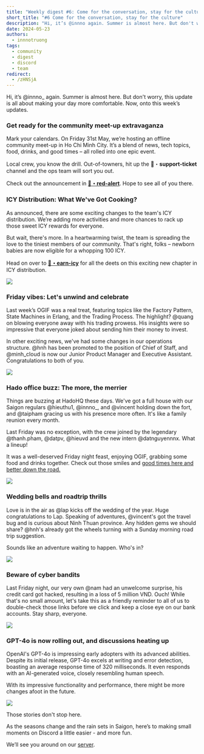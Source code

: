 ```yaml
---
title: "Weekly digest #6: Come for the conversation, stay for the culture"
short_title: "#6 Come for the conversation, stay for the culture"
description: "Hi, it’s @innno again. Summer is almost here. But don't worry, this update is all about making your day more comfortable. Now, onto this week’s updates."
date: 2024-05-23
authors:
  - innnotruong
tags:
  - community
  - digest
  - discord
  - team
redirect:
  - /zHNSjA
---
```


Hi, it’s @innno\_ again. Summer is almost here. But don't worry, this update is all about making your day more comfortable. Now, onto this week’s updates.

### Get ready for the community meet-up extravaganza

Mark your calendars. On Friday 31st May, we’re hosting an offline community meet-up in Ho Chi Minh City. It’s a blend of news, tech topics, food, drinks, and good times – all rolled into one epic event.

Local crew, you know the drill. Out-of-towners, hit up the ⁠🎫・**support-ticket** channel and the ops team will sort you out.

Check out the announcement in **[🚨・red-alert](https://discord.com/channels/462663954813157376/915941020968046612/1239841583843639348)**. Hope to see all of you there.

### ICY Distribution: What We've Got Cooking?

As announced, there are some exciting changes to the team's ICY distribution. We’re adding more activities and more chances to rack up those sweet ICY rewards for everyone.

But wait, there's more. In a heartwarming twist, the team is spreading the love to the tiniest members of our community. That's right, folks – newborn babies are now eligible for a whopping 100 ICY.

Head on over to **[🧊・earn-icy](https://discord.com/channels/462663954813157376/1006198672486309908/1239502938918096960)** for all the deets on this exciting new chapter in ICY distribution.

![](assets/6-come-for-the-conversion-stay-for-the-culture_6-come-for-the-conversation-stay-for-the-culture-icy.webp)

### Friday vibes: Let's unwind and celebrate

Last week’s OGIF was a real treat, featuring topics like the Factory Pattern, State Machines in Erlang, and the Trading Process. The highlight? @quang on blowing everyone away with his trading prowess. His insights were so impressive that everyone joked about sending him their money to invest.

In other exciting news, we've had some changes in our operations structure. @hnh has been promoted to the position of Chief of Staff, and @minh_cloud is now our Junior Product Manager and Executive Assistant. Congratulations to both of you.

![](assets/6-come-for-the-conversion-stay-for-the-culture_6-come-for-the-conversation-stay-for-the-culture-ogif.webp)

### Hado office buzz: The more, the merrier

Things are buzzing at HadoHQ these days. We've got a full house with our Saigon regulars @hieuthu1, @innno\_, and @vincent holding down the fort, and @taipham gracing us with his presence more often. It's like a family reunion every month.

Last Friday was no exception, with the crew joined by the legendary @thanh.pham, @datpv, @hieuvd and the new intern @datnguyennnx. What a lineup!

It was a well-deserved Friday night feast, enjoying OGIF, grabbing some food and drinks together. Check out those smiles and [good times here and better down the road.](https://www.youtube.com/watch?v=CqOZtLy4tFA)

![](assets/6-come-for-the-conversion-stay-for-the-culture_6-come-for-the-conversation-stay-for-the-culture-gathering.webp)

### Wedding bells and roadtrip thrills

Love is in the air as @lap kicks off the wedding of the year. Huge congratulations to Lap. Speaking of adventures, @vincent's got the travel bug and is curious about Ninh Thuan province. Any hidden gems we should share? @hnh's already got the wheels turning with a Sunday morning road trip suggestion.

Sounds like an adventure waiting to happen. Who's in?

![](assets/6-come-for-the-conversion-stay-for-the-culture_6-come-for-the-conversation-stay-for-the-culture-wedding.webp)

### Beware of cyber bandits

Last Friday night, our very own @nam had an unwelcome surprise, his credit card got hacked, resulting in a loss of 5 million VND. Ouch! While that's no small amount, let's take this as a friendly reminder to all of us to double-check those links before we click and keep a close eye on our bank accounts. Stay sharp, everyone.

![](assets/6-come-for-the-conversion-stay-for-the-culture_6-come-for-the-conversation-stay-for-the-culture-hack.webp)

### GPT-4o is now rolling out, and discussions heating up

OpenAI's GPT-4o is impressing early adopters with its advanced abilities. Despite its initial release, GPT-4o excels at writing and error detection, boasting an average response time of 320 milliseconds. It even responds with an AI-generated voice, closely resembling human speech.

With its impressive functionality and performance, there might be more changes afoot in the future.

![](assets/6-come-for-the-conversion-stay-for-the-culture_6-come-for-the-conversation-stay-for-the-culture-gpt.webp)

Those stories don't stop here.

As the seasons change and the rain sets in Saigon, here’s to making small moments on Discord a little easier - and more fun.

We’ll see you around on our [server](https://discord.gg/dfoundation).
